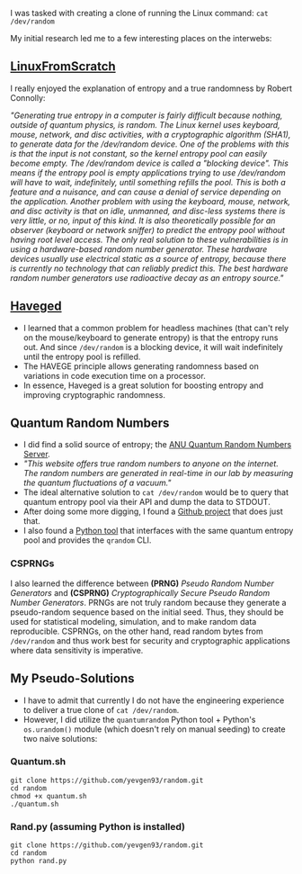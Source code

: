 I was tasked with creating a clone of running the Linux command: `cat /dev/random`

My initial research led me to a few interesting places on the interwebs:

## [LinuxFromScratch](http://www.linuxfromscratch.org/hints/downloads/files/entropy.txt)

I really enjoyed the explanation of entropy and a true randomness by Robert Connolly:

_"Generating true entropy in a computer is fairly difficult because nothing, outside of quantum physics, is random. The Linux kernel uses keyboard, mouse, network, and disc activities, with a cryptographic algorithm (SHA1), to generate data for the /dev/random device. One of the problems with this is that the input is not constant, so the kernel entropy pool can easily become empty. The /dev/random device is called a "blocking device". This means if the entropy pool is empty applications trying to use /dev/random will have to wait, indefinitely, until something refills the pool. This is both a feature and a nuisance, and can cause a denial of service depending on the application. Another problem with using the keyboard, mouse, network, and disc activity is that on idle, unmanned, and disc-less systems there is very little, or no, input of this kind. It is also theoretically possible for an observer (keyboard or network sniffer) to predict the entropy pool without having root level access. The only real solution to these vulnerabilities is in using a hardware-based random number generator. These hardware devices usually use electrical static as a source of entropy, because there is currently no technology that can reliably predict this. The best hardware random number generators use radioactive decay as an entropy source."_

## [Haveged](https://linux.die.net/man/8/haveged)
- I learned that a common problem for headless machines (that can't rely on the mouse/keyboard to generate entropy) is that the entropy runs out. And since `/dev/random` is a blocking device, it will wait indefinitely until the entropy pool is refilled.
- The HAVEGE principle allows generating randomness based on variations in code execution time on a processor.
- In essence, Haveged is a great solution for boosting entropy and improving cryptographic randomness.

## Quantum Random Numbers
- I did find a solid source of entropy; the [ANU Quantum Random Numbers Server](http://qrng.anu.edu.au).
- _"This website offers true random numbers to anyone on the internet. The random numbers are generated in real-time in our lab by measuring the quantum fluctuations of a vacuum."_
- The ideal alternative solution to `cat /dev/random` would be to query that quantum entropy pool via their API and dump the data to STDOUT.
- After doing some more digging, I found a [Github project](https://github.com/kuberkaul/randomclone) that does just that. 
- I also found a [Python tool](https://pypi.org/project/quantumrandom/) that interfaces with the same quantum entropy pool and provides the `qrandom` CLI.

### CSPRNGs
I also learned the difference between **(PRNG)** _Pseudo Random Number Generators_ and **(CSPRNG)** _Cryptographically Secure Pseudo Random Number Generators_. PRNGs are not truly random because they generate a pseudo-random sequence based on the initial seed. Thus, they should be used for statistical modeling, simulation, and to make random data reproducible. CSPRNGs, on the other hand, read random bytes from `/dev/random` and thus work best for security and cryptographic applications where data sensitivity is imperative.

## My Pseudo-Solutions
- I have to admit that currently I do not have the engineering experience to deliver a true clone of `cat /dev/random`.
- However, I did utilize the `quantumrandom` Python tool + Python's `os.urandom()` module (which doesn't rely on manual seeding) to create two naive solutions:

### Quantum.sh
```
git clone https://github.com/yevgen93/random.git
cd random
chmod +x quantum.sh
./quantum.sh
```
### Rand.py (assuming Python is installed)
```
git clone https://github.com/yevgen93/random.git
cd random
python rand.py
```
